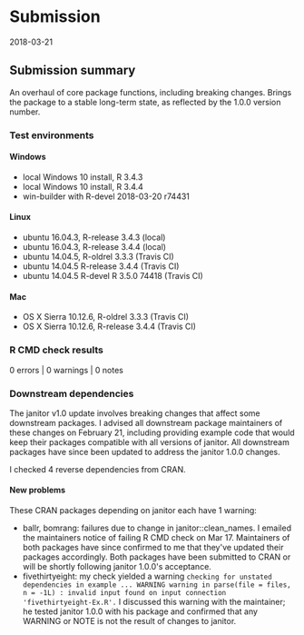 # Submission
2018-03-21

## Submission summary
An overhaul of core package functions, including breaking changes.  Brings the package to a stable long-term state, as reflected by the 1.0.0 version number.

### Test environments

#### Windows
* local Windows 10 install, R 3.4.3
* local Windows 10 install, R 3.4.4
* win-builder with R-devel 2018-03-20 r74431

#### Linux
* ubuntu 16.04.3, R-release 3.4.3 (local)
* ubuntu 16.04.3, R-release 3.4.4 (local)
* ubuntu 14.04.5, R-oldrel 3.3.3 (Travis CI)
* ubuntu 14.04.5 R-release 3.4.4 (Travis CI)
* ubuntu 14.04.5 R-devel R 3.5.0 74418 (Travis CI)

#### Mac
* OS X Sierra 10.12.6, R-oldrel 3.3.3 (Travis CI)
* OS X Sierra 10.12.6, R-release 3.4.4 (Travis CI)

### R CMD check results
0 errors | 0 warnings | 0 notes

### Downstream dependencies
The janitor v1.0 update involves breaking changes that affect some downstream packages.  I advised all downstream package maintainers of these changes on February 21, including providing example code that would keep their packages compatible with all versions of janitor.  All downstream packages have since been updated to address the janitor 1.0.0 changes.

I checked 4 reverse dependencies from CRAN.

#### New problems
These CRAN packages depending on janitor each have 1 warning:

* ballr, bomrang: failures due to change in janitor::clean_names. I emailed the maintainers notice of failing R CMD check on Mar 17.  Maintainers of both packages have since confirmed to me that they've updated their packages accordingly.  Both packages have been submitted to CRAN or will be shortly following janitor 1.0.0's acceptance.
* fivethirtyeight: my check yielded a warning `checking for unstated dependencies in example ... WARNING warning in parse(file = files, n = -1L) : invalid input found on input connection 'fivethirtyeight-Ex.R'.`   I discussed this warning with the maintainer; he tested janitor 1.0.0 with his package and confirmed that any WARNING or NOTE is not the result of changes to janitor.
